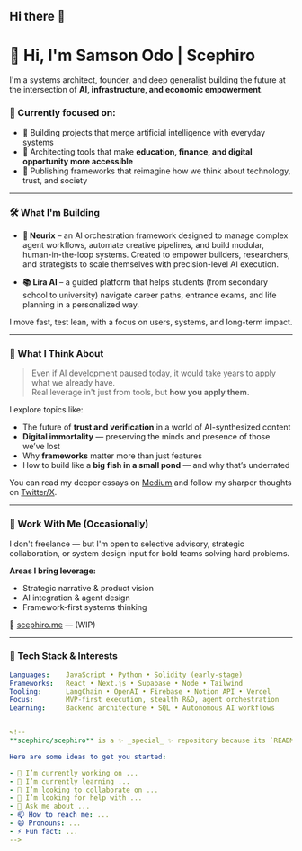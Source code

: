 ## Hi there 👋

# 👋 Hi, I'm Samson Odo | Scephiro

I'm a systems architect, founder, and deep generalist building the future at the intersection of **AI, infrastructure, and economic empowerment**.

### 🔭 Currently focused on:
- 🌱 Building projects that merge artificial intelligence with everyday systems
- 🚀 Architecting tools that make **education, finance, and digital opportunity more accessible**
- 🧠 Publishing frameworks that reimagine how we think about technology, trust, and society

---

### 🛠️ What I'm Building

- **🧠 Neurix** – an AI orchestration framework designed to manage complex agent workflows, automate creative pipelines, and build modular, human-in-the-loop systems. Created to empower builders, researchers, and strategists to scale themselves with precision-level AI execution.
<!-- - **⚡ Vesper** – a crypto wallet concept that fronts gas fees for users, then recovers them post-swap. Designed to improve usability in Ethereum-based ecosystems, especially in emerging markets. -->
- **📚 Lira AI** – a guided platform that helps students (from secondary school to university) navigate career paths, entrance exams, and life planning in a personalized way.

I move fast, test lean, with a focus on users, systems, and long-term impact.

---

### 🧬 What I Think About

> Even if AI development paused today, it would take years to apply what we already have.  
> Real leverage in't just from tools, but **how you apply them.**

I explore topics like:
- The future of **trust and verification** in a world of AI-synthesized content
- **Digital immortality** — preserving the minds and presence of those we’ve lost
- Why **frameworks** matter more than just features
- How to build like a **big fish in a small pond** — and why that’s underrated

You can read my deeper essays on [Medium](https://scephiro.medium.com/) and follow my sharper thoughts on [Twitter/X](https://twitter.com/scephiro).

---

### 💼 Work With Me (Occasionally)

I don't freelance — but I'm open to selective advisory, strategic collaboration, or system design input for bold teams solving hard problems.

**Areas I bring leverage:**
- Strategic narrative & product vision
- AI integration & agent design
- Framework-first systems thinking

🔗 [scephiro.me](https://scephiro.me) — (WIP)

---

### 🧰 Tech Stack & Interests

```yaml
Languages:    JavaScript • Python • Solidity (early-stage)
Frameworks:   React • Next.js • Supabase • Node • Tailwind
Tooling:      LangChain • OpenAI • Firebase • Notion API • Vercel
Focus:        MVP-first execution, stealth R&D, agent orchestration
Learning:     Backend architecture • SQL • Autonomous AI workflows


<!--
**scephiro/scephiro** is a ✨ _special_ ✨ repository because its `README.md` (this file) appears on your GitHub profile.

Here are some ideas to get you started:

- 🔭 I’m currently working on ...
- 🌱 I’m currently learning ...
- 👯 I’m looking to collaborate on ...
- 🤔 I’m looking for help with ...
- 💬 Ask me about ...
- 📫 How to reach me: ...
- 😄 Pronouns: ...
- ⚡ Fun fact: ...
-->
